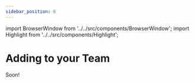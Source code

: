 ```yaml
---
sidebar_position: 6
---
```


import BrowserWindow from '../../src/components/BrowserWindow';
import Highlight from '../../src/components/Highlight';

# Adding to your Team

Soon!
